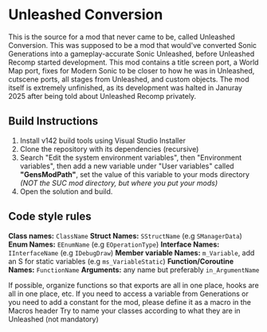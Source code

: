 # Unleashed Conversion
This is the source for a mod that never came to be, called Unleashed Conversion. This was supposed to be a mod that would've converted Sonic Generations into a gameplay-accurate Sonic Unleashed, before Unleashed Recomp started development. This mod contains a title screen port, a World Map port, fixes for Modern Sonic to be closer to how he was in Unleashed, cutscene ports, all stages from Unleashed, and custom objects.
The mod itself is extremely unfinished, as its development was halted in Januray 2025 after being told about Unleashed Recomp privately.

## Build Instructions
1. Install v142 build tools using Visual Studio Installer
2. Clone the repository with its dependencies (recursive)
3. Search "Edit the system environment variables", then "Environment variables", then add a new variable under "User variables" called **"GensModPath"**, set the value of this variable to your mods directory *(NOT the SUC mod directory, but where you put your mods)*
4. Open the solution and build.

## Code style rules
**Class names:** `ClassName`
**Struct Names:** `SStructName` (e.g `SManagerData`)
**Enum Names:** `EEnumName` (e.g `EOperationType`)
**Interface Names:** `IInterfaceName` (e.g `IDebugDraw`)
**Member variable Names:** `m_Variable`, add an S for static variables (e.g `ms_VariableStatic`)
**Function/Coroutine Names:** `FunctionName`
**Arguments:** any name but preferably `in_ArgumentName`

If possible, organize functions so that exports are all in one place, hooks are all in one place, etc.
If you need to access a variable from Generations or you need to add a constant for the mod, please define it as a macro in the Macros header
Try to name your classes according to what they are in Unleashed (not mandatory)
